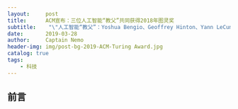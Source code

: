 ```yaml
---
layout:     post
title:      ACM宣布：三位人工智能“教父”共同获得2018年图灵奖
subtitle:    "\"人工智能“教父”：Yoshua Bengio、Geoffrey Hinton、Yann LeCun\""
date:       2019-03-28
author:     Captain Nemo
header-img: img/post-bg-2019-ACM-Turing Award.jpg
catalog: true
tags:
    - 科技
---
```



## 前言

